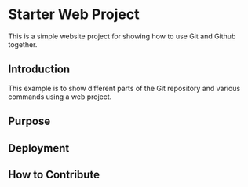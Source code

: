 # Starter Web Project
This is a simple website project for showing how to use Git and Github together.
## Introduction
This example is to show different parts of the Git repository and various commands using a web project.
## Purpose
## Deployment
## How to Contribute